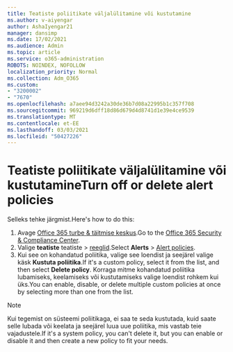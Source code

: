```yaml
---
title: Teatiste poliitikate väljalülitamine või kustutamine
ms.author: v-aiyengar
author: AshaIyengar21
manager: dansimp
ms.date: 17/02/2021
ms.audience: Admin
ms.topic: article
ms.service: o365-administration
ROBOTS: NOINDEX, NOFOLLOW
localization_priority: Normal
ms.collection: Adm_O365
ms.custom:
- "3200002"
- "7670"
ms.openlocfilehash: a7aee94d3242a30de36b7d08a22995b1c357f708
ms.sourcegitcommit: 969219d6dff18d86d679d4d8741d1e39e4ce9539
ms.translationtype: MT
ms.contentlocale: et-EE
ms.lasthandoff: 03/03/2021
ms.locfileid: "50427226"
---
```

# <a name="turn-off-or-delete-alert-policies"></a><span data-ttu-id="523f7-102">Teatiste poliitikate väljalülitamine või kustutamine</span><span class="sxs-lookup"><span data-stu-id="523f7-102">Turn off or delete alert policies</span></span>

<span data-ttu-id="523f7-103">Selleks tehke järgmist.</span><span class="sxs-lookup"><span data-stu-id="523f7-103">Here's how to do this:</span></span>

1. <span data-ttu-id="523f7-104">Avage [Office 365 turbe & täitmise keskus](https://go.microsoft.com/fwlink/p/?linkid=2077143).</span><span class="sxs-lookup"><span data-stu-id="523f7-104">Go to the [Office 365 Security & Compliance Center](https://go.microsoft.com/fwlink/p/?linkid=2077143).</span></span>
1. <span data-ttu-id="523f7-105">Valige **teatiste** teatiste  >  [reeglid](https://go.microsoft.com/fwlink/?linkid=2103208).</span><span class="sxs-lookup"><span data-stu-id="523f7-105">Select **Alerts** > [Alert policies](https://go.microsoft.com/fwlink/?linkid=2103208).</span></span>
1. <span data-ttu-id="523f7-106">Kui see on kohandatud poliitika, valige see loendist ja seejärel valige käsk **Kustuta poliitika**.</span><span class="sxs-lookup"><span data-stu-id="523f7-106">If it's a custom policy, select it from the list, and then select **Delete policy**.</span></span> <span data-ttu-id="523f7-107">Korraga mitme kohandatud poliitika lubamiseks, keelamiseks või kustutamiseks valige loendist rohkem kui üks.</span><span class="sxs-lookup"><span data-stu-id="523f7-107">You can enable, disable, or delete multiple custom policies at once by selecting more than one from the list.</span></span>

> [!NOTE]
> <span data-ttu-id="523f7-108">Kui tegemist on süsteemi poliitikaga, ei saa te seda kustutada, kuid saate selle lubada või keelata ja seejärel luua uue poliitika, mis vastab teie vajadustele.</span><span class="sxs-lookup"><span data-stu-id="523f7-108">If it's a system policy, you can't delete it, but you can enable or disable it and then create a new policy to fit your needs.</span></span>
